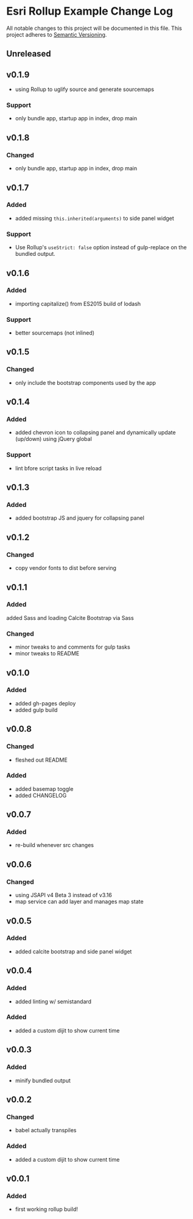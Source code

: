 # Esri Rollup Example Change Log
All notable changes to this project will be documented in this file.
This project adheres to [Semantic Versioning](http://semver.org/).

## Unreleased

## v0.1.9
- using Rollup to uglify source and generate sourcemaps

### Support
- only bundle app, startup app in index, drop main

## v0.1.8

### Changed
- only bundle app, startup app in index, drop main

## v0.1.7

### Added
- added missing `this.inherited(arguments)` to side panel widget

### Support
- Use Rollup's `useStrict: false` option instead of gulp-replace on the bundled output.

## v0.1.6

### Added
- importing capitalize() from ES2015 build of lodash

### Support
- better sourcemaps (not inlined)

## v0.1.5

### Changed
- only include the bootstrap components used by the app

## v0.1.4

### Added
- added chevron icon to collapsing panel and dynamically update (up/down) using jQuery global

### Support
- lint bfore script tasks in live reload

## v0.1.3

### Added
- added bootstrap JS and jquery for collapsing panel

## v0.1.2

### Changed
- copy vendor fonts to dist before serving

## v0.1.1

### Added
added Sass and loading Calcite Bootstrap via Sass

### Changed
- minor tweaks to and comments for gulp tasks
- minor tweaks to README

## v0.1.0

### Added
- added gh-pages deploy
- added gulp build

## v0.0.8

### Changed
- fleshed out README

### Added
- added basemap toggle
- added CHANGELOG

## v0.0.7

### Added
- re-build whenever src changes

## v0.0.6

### Changed
- using JSAPI v4 Beta 3 instead of v3.16
- map service can add layer and manages map state

## v0.0.5

### Added
- added calcite bootstrap and side panel widget

## v0.0.4

### Added
- added linting w/ semistandard

### Added
- added a custom dijit to show current time

## v0.0.3

### Added
- minify bundled output

## v0.0.2

### Changed
- babel actually transpiles

### Added
- added a custom dijit to show current time

## v0.0.1

### Added
- first working rollup build!
